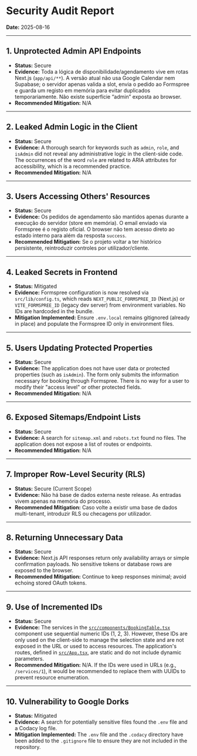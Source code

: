 # Security Audit Report

**Date:** 2025-08-16

---

## 1. Unprotected Admin API Endpoints

*   **Status:** Secure
*   **Evidence:** Toda a lógica de disponibilidade/agendamento vive em rotas Next.js (`app/api/**`). A versão atual não usa Google Calendar nem Supabase; o servidor apenas valida a slot, envia o pedido ao Formspree e guarda um registo em memória para evitar duplicados temporariamente. Não existe superfície “admin” exposta ao browser.
*   **Recommended Mitigation:** N/A

---

## 2. Leaked Admin Logic in the Client

*   **Status:** Secure
*   **Evidence:** A thorough search for keywords such as `admin`, `role`, and `isAdmin` did not reveal any administrative logic in the client-side code. The occurrences of the word `role` are related to ARIA attributes for accessibility, which is a recommended practice.
*   **Recommended Mitigation:** N/A

---

## 3. Users Accessing Others' Resources

*   **Status:** Secure
*   **Evidence:** Os pedidos de agendamento são mantidos apenas durante a execução do servidor (store em memória). O email enviado via Formspree é o registo oficial. O browser não tem acesso direto ao estado interno para além da resposta `success`.
*   **Recommended Mitigation:** Se o projeto voltar a ter histórico persistente, reintroduzir controles por utilizador/cliente.

---

## 4. Leaked Secrets in Frontend

*   **Status:** Mitigated
*   **Evidence:** Formspree configuration is now resolved via `src/lib/config.ts`, which reads `NEXT_PUBLIC_FORMSPREE_ID` (Next.js) or `VITE_FORMSPREE_ID` (legacy dev server) from environment variables. No IDs are hardcoded in the bundle.
*   **Mitigation Implemented:** Ensure `.env.local` remains gitignored (already in place) and populate the Formspree ID only in environment files.

---

## 5. Users Updating Protected Properties

*   **Status:** Secure
*   **Evidence:** The application does not have user data or protected properties (such as `isAdmin`). The form only submits the information necessary for booking through Formspree. There is no way for a user to modify their "access level" or other protected fields.
*   **Recommended Mitigation:** N/A

---

## 6. Exposed Sitemaps/Endpoint Lists

*   **Status:** Secure
*   **Evidence:** A search for `sitemap.xml` and `robots.txt` found no files. The application does not expose a list of routes or endpoints.
*   **Recommended Mitigation:** N/A

---

## 7. Improper Row-Level Security (RLS)

*   **Status:** Secure (Current Scope)
*   **Evidence:** Não há base de dados externa neste release. As entradas vivem apenas na memória do processo.
*   **Recommended Mitigation:** Caso volte a existir uma base de dados multi-tenant, introduzir RLS ou checagens por utilizador.

---

## 8. Returning Unnecessary Data

*   **Status:** Secure
*   **Evidence:** Next.js API responses return only availability arrays or simple confirmation payloads. No sensitive tokens or database rows are exposed to the browser.
*   **Recommended Mitigation:** Continue to keep responses minimal; avoid echoing stored OAuth tokens.

---

## 9. Use of Incremented IDs

*   **Status:** Secure
*   **Evidence:** The services in the [`src/components/BookingTable.tsx`](src/components/BookingTable.tsx) component use sequential numeric IDs (1, 2, 3). However, these IDs are only used on the client-side to manage the selection state and are not exposed in the URL or used to access resources. The application's routes, defined in [`src/App.tsx`](src/App.tsx), are static and do not include dynamic parameters.
*   **Recommended Mitigation:** N/A. If the IDs were used in URLs (e.g., `/services/1`), it would be recommended to replace them with UUIDs to prevent resource enumeration.

---

## 10. Vulnerability to Google Dorks

*   **Status:** Mitigated
*   **Evidence:** A search for potentially sensitive files found the `.env` file and a Codacy log file.
*   **Mitigation Implemented:** The `.env` file and the `.codacy` directory have been added to the `.gitignore` file to ensure they are not included in the repository.
